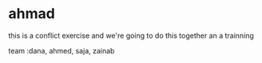 
# ahmad

this is a conflict exercise and we're going to do this together an a trainning 

team :dana, ahmed, saja, zainab